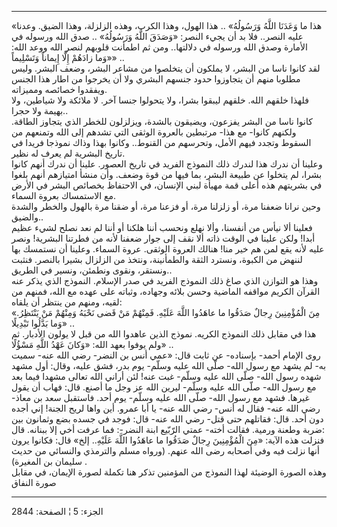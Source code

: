 ------------------------------------------------------------------------

«هذا ما وَعَدَنَا اللَّهُ وَرَسُولُهُ» .. هذا الهول، وهذا الكرب، وهذه الزلزلة، وهذا
الضيق. وعدنا عليه النصر.. فلا بد أن يجيء النصر: «وَصَدَقَ اللَّهُ وَرَسُولُهُ» ..
صدق الله ورسوله في الأمارة وصدق الله ورسوله في دلالتها.. ومن ثم اطمأنت
قلوبهم لنصر الله ووعد الله: «وَما زادَهُمْ إِلَّا إِيماناً وَتَسْلِيماً» ..  
لقد كانوا ناسا من البشر، لا يملكون أن يتخلصوا من مشاعر البشر، وضعف
البشر. وليس مطلوبا منهم أن يتجاوزوا حدود جنسهم البشري ولا أن يخرجوا من
اطار هذا الجنس ويفقدوا خصائصه ومميزاته.  
فلهذا خلقهم الله. خلقهم ليبقوا بشرا، ولا يتحولوا جنسا آخر. لا ملائكة ولا
شياطين، ولا بهيمة ولا حجرا..  
كانوا ناسا من البشر يفزعون، ويضيقون بالشدة، ويزلزلون للخطر الذي يتجاوز
الطاقة. ولكنهم كانوا- مع هذا- مرتبطين بالعروة الوثقى التي تشدهم إلى الله
وتمنعهم من السقوط وتجدد فيهم الأمل، وتحرسهم من القنوط.. وكانوا بهذا وذاك
نموذجا فريدا في تاريخ البشرية لم يعرف له نظير.  
وعلينا أن ندرك هذا لندرك ذلك النموذج الفريد في تاريخ العصور. علينا أن
ندرك أنهم كانوا بشرا، لم يتخلوا عن طبيعة البشر، بما فيها من قوة وضعف.
وأن منشأ امتيازهم أنهم بلغوا في بشريتهم هذه أعلى قمة مهيأة لبني الإنسان،
في الاحتفاظ بخصائص البشر في الأرض مع الاستمساك بعروة السماء.  
وحين نرانا ضعفنا مرة، أو زلزلنا مرة، أو فزعنا مرة، أو ضقنا مرة بالهول
والخطر والشدة والضيق..  
فعلينا ألا نيأس من أنفسنا، وألا نهلع ونحسب أننا هلكنا أو أننا لم نعد
نصلح لشيء عظيم أبدا! ولكن علينا في الوقت ذاته ألا نقف إلى جوار ضعفنا
لأنه من فطرتنا البشرية! ونصر عليه لأنه يقع لمن هم خير منا! هنالك العروة
الوثقى. عروة السماء. وعلينا أن نستمسك بها لننهض من الكبوة، ونسترد الثقة
والطمأنينة، ونتخذ من الزلزال بشيرا بالنصر. فنثبت ونستقر، ونقوى ونطمئن،
ونسير في الطريق..  
وهذا هو التوازن الذي صاغ ذلك النموذج الفريد في صدر الإسلام. النموذج الذي
يذكر عنه القرآن الكريم مواقفه الماضية وحسن بلائه وجهاده، وثباته على عهده
مع الله، فمنهم من لقيه، ومنهم من ينتظر أن يلقاه:  
«مِنَ الْمُؤْمِنِينَ رِجالٌ صَدَقُوا ما عاهَدُوا اللَّهَ عَلَيْهِ. فَمِنْهُمْ مَنْ قَضى نَحْبَهُ وَمِنْهُمْ مَنْ
يَنْتَظِرُ. وَما بَدَّلُوا تَبْدِيلًا» ..  
هذا في مقابل ذلك النموذج الكريه. نموذج الذين عاهدوا الله من قبل لا يولون
الأدبار. ثم ولم يوفوا بعهد الله: «وَكانَ عَهْدُ اللَّهِ مَسْؤُلًا» ..  
روى الإمام أحمد- بإسناده- عن ثابت قال: «عمي أنس بن النضر- رضي الله عنه-
سميت به- لم يشهد مع رسول الله- صلّى الله عليه وسلّم- يوم بدر، فشق عليه،
وقال: أول مشهد شهده رسول الله- صلّى الله عليه وسلّم- غبت عنه! لئن أراني
الله تعالى مشهدا فيما بعد مع رسول الله- صلّى الله عليه وسلّم- ليرين الله
عز وجل ما أصنع. قال: فهاب أن يقول غيرها. فشهد مع رسول الله- صلّى الله
عليه وسلّم- يوم أحد. فاستقبل سعد بن معاذ- رضي الله عنه- فقال له أنس- رضي
الله عنه- يا أبا عمرو. أين واها لريح الجنة! إني أجده دون أحد. قال:
فقاتلهم حتى قتل- رضي الله عنه- قال: فوجد في جسده بضع وثمانون بين ضربة
وطعنة ورمية. فقالت أخته- عمتي الرّبّيع ابنة النضر-: فما عرفت أخي إلا
ببنانه. قال:  
فنزلت هذه الآية: «مِنَ الْمُؤْمِنِينَ رِجالٌ صَدَقُوا ما عاهَدُوا اللَّهَ عَلَيْهِ.. إلخ» قال:
فكانوا يرون أنها نزلت فيه وفي أصحابه رضى الله عنهم. (ورواه مسلم والترمذي
والنسائي من حديث سليمان بن المغيرة) .  
وهذه الصورة الوضيئة لهذا النموذج من المؤمنين تذكر هنا تكملة لصورة
الإيمان، في مقابل صورة النفاق

------------------------------------------------------------------------

الجزء: 5 ¦ الصفحة: 2844

